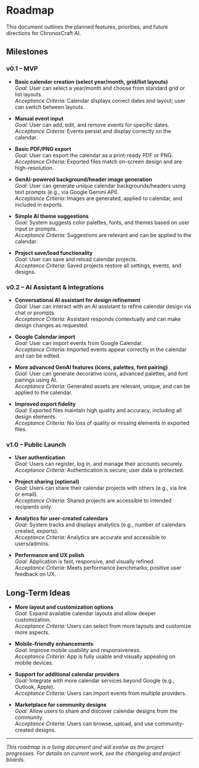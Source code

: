 # Roadmap

This document outlines the planned features, priorities, and future directions for ChronosCraft AI.

## Milestones

### v0.1 – MVP

- **Basic calendar creation (select year/month, grid/list layouts)**  
  _Goal:_ User can select a year/month and choose from standard grid or list layouts.  
  _Acceptance Criteria:_ Calendar displays correct dates and layout; user can switch between layouts.

- **Manual event input**  
  _Goal:_ User can add, edit, and remove events for specific dates.  
  _Acceptance Criteria:_ Events persist and display correctly on the calendar.

- **Basic PDF/PNG export**  
  _Goal:_ User can export the calendar as a print-ready PDF or PNG.  
  _Acceptance Criteria:_ Exported files match on-screen design and are high-resolution.

- **GenAI-powered background/header image generation**  
  _Goal:_ User can generate unique calendar backgrounds/headers using text prompts (e.g., via Google Gemini API).  
  _Acceptance Criteria:_ Images are generated, applied to calendar, and included in exports.

- **Simple AI theme suggestions**  
  _Goal:_ System suggests color palettes, fonts, and themes based on user input or prompts.  
  _Acceptance Criteria:_ Suggestions are relevant and can be applied to the calendar.

- **Project save/load functionality**  
  _Goal:_ User can save and reload calendar projects.  
  _Acceptance Criteria:_ Saved projects restore all settings, events, and designs.

### v0.2 – AI Assistant & Integrations

- **Conversational AI assistant for design refinement**  
  _Goal:_ User can interact with an AI assistant to refine calendar design via chat or prompts.  
  _Acceptance Criteria:_ Assistant responds contextually and can make design changes as requested.

- **Google Calendar import**  
  _Goal:_ User can import events from Google Calendar.  
  _Acceptance Criteria:_ Imported events appear correctly in the calendar and can be edited.

- **More advanced GenAI features (icons, palettes, font pairing)**  
  _Goal:_ User can generate decorative icons, advanced palettes, and font pairings using AI.  
  _Acceptance Criteria:_ Generated assets are relevant, unique, and can be applied to the calendar.

- **Improved export fidelity**  
  _Goal:_ Exported files maintain high quality and accuracy, including all design elements.  
  _Acceptance Criteria:_ No loss of quality or missing elements in exported files.

### v1.0 – Public Launch

- **User authentication**  
  _Goal:_ Users can register, log in, and manage their accounts securely.  
  _Acceptance Criteria:_ Authentication is secure; user data is protected.

- **Project sharing (optional)**  
  _Goal:_ Users can share their calendar projects with others (e.g., via link or email).  
  _Acceptance Criteria:_ Shared projects are accessible to intended recipients only.

- **Analytics for user-created calendars**  
  _Goal:_ System tracks and displays analytics (e.g., number of calendars created, exports).  
  _Acceptance Criteria:_ Analytics are accurate and accessible to users/admins.

- **Performance and UX polish**  
  _Goal:_ Application is fast, responsive, and visually refined.  
  _Acceptance Criteria:_ Meets performance benchmarks; positive user feedback on UX.

## Long-Term Ideas

- **More layout and customization options**  
  _Goal:_ Expand available calendar layouts and allow deeper customization.  
  _Acceptance Criteria:_ Users can select from more layouts and customize more aspects.

- **Mobile-friendly enhancements**  
  _Goal:_ Improve mobile usability and responsiveness.  
  _Acceptance Criteria:_ App is fully usable and visually appealing on mobile devices.

- **Support for additional calendar providers**  
  _Goal:_ Integrate with more calendar services beyond Google (e.g., Outlook, Apple).  
  _Acceptance Criteria:_ Users can import events from multiple providers.

- **Marketplace for community designs**  
  _Goal:_ Allow users to share and discover calendar designs from the community.  
  _Acceptance Criteria:_ Users can browse, upload, and use community-created designs.

---

_This roadmap is a living document and will evolve as the project progresses. For details on current work, see the changelog and project boards._
